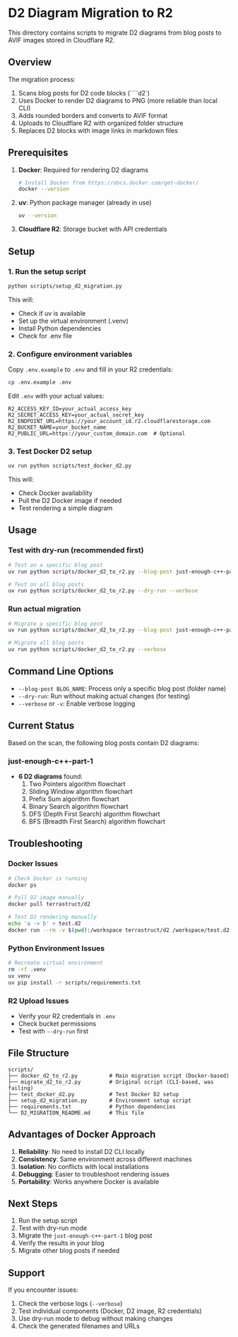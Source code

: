 # D2 Diagram Migration to R2

This directory contains scripts to migrate D2 diagrams from blog posts to AVIF images stored in Cloudflare R2.

## Overview

The migration process:
1. Scans blog posts for D2 code blocks (````d2`)
2. Uses Docker to render D2 diagrams to PNG (more reliable than local CLI)
3. Adds rounded borders and converts to AVIF format
4. Uploads to Cloudflare R2 with organized folder structure
5. Replaces D2 blocks with image links in markdown files

## Prerequisites

1. **Docker**: Required for rendering D2 diagrams
   ```bash
   # Install Docker from https://docs.docker.com/get-docker/
   docker --version
   ```

2. **uv**: Python package manager (already in use)
   ```bash
   uv --version
   ```

3. **Cloudflare R2**: Storage bucket with API credentials

## Setup

### 1. Run the setup script
```bash
python scripts/setup_d2_migration.py
```

This will:
- Check if uv is available
- Set up the virtual environment (.venv)
- Install Python dependencies
- Check for .env file

### 2. Configure environment variables
Copy `.env.example` to `.env` and fill in your R2 credentials:
```bash
cp .env.example .env
```

Edit `.env` with your actual values:
```env
R2_ACCESS_KEY_ID=your_actual_access_key
R2_SECRET_ACCESS_KEY=your_actual_secret_key
R2_ENDPOINT_URL=https://your_account_id.r2.cloudflarestorage.com
R2_BUCKET_NAME=your_bucket_name
R2_PUBLIC_URL=https://your_custom_domain.com  # Optional
```

### 3. Test Docker D2 setup
```bash
uv run python scripts/test_docker_d2.py
```

This will:
- Check Docker availability
- Pull the D2 Docker image if needed
- Test rendering a simple diagram

## Usage

### Test with dry-run (recommended first)
```bash
# Test on a specific blog post
uv run python scripts/docker_d2_to_r2.py --blog-post just-enough-c++-part-1 --dry-run --verbose

# Test on all blog posts
uv run python scripts/docker_d2_to_r2.py --dry-run --verbose
```

### Run actual migration
```bash
# Migrate a specific blog post
uv run python scripts/docker_d2_to_r2.py --blog-post just-enough-c++-part-1 --verbose

# Migrate all blog posts
uv run python scripts/docker_d2_to_r2.py --verbose
```

## Command Line Options

- `--blog-post BLOG_NAME`: Process only a specific blog post (folder name)
- `--dry-run`: Run without making actual changes (for testing)
- `--verbose` or `-v`: Enable verbose logging

## Current Status

Based on the scan, the following blog posts contain D2 diagrams:

### just-enough-c++-part-1
- **6 D2 diagrams** found:
  1. Two Pointers algorithm flowchart
  2. Sliding Window algorithm flowchart  
  3. Prefix Sum algorithm flowchart
  4. Binary Search algorithm flowchart
  5. DFS (Depth First Search) algorithm flowchart
  6. BFS (Breadth First Search) algorithm flowchart

## Troubleshooting

### Docker Issues
```bash
# Check Docker is running
docker ps

# Pull D2 image manually
docker pull terrastruct/d2

# Test D2 rendering manually
echo 'a -> b' > test.d2
docker run --rm -v $(pwd):/workspace terrastruct/d2 /workspace/test.d2 /workspace/test.png
```

### Python Environment Issues
```bash
# Recreate virtual environment
rm -rf .venv
uv venv
uv pip install -r scripts/requirements.txt
```

### R2 Upload Issues
- Verify your R2 credentials in `.env`
- Check bucket permissions
- Test with `--dry-run` first

## File Structure

```
scripts/
├── docker_d2_to_r2.py          # Main migration script (Docker-based)
├── migrate_d2_to_r2.py         # Original script (CLI-based, was failing)
├── test_docker_d2.py           # Test Docker D2 setup
├── setup_d2_migration.py       # Environment setup script
├── requirements.txt            # Python dependencies
└── D2_MIGRATION_README.md      # This file
```

## Advantages of Docker Approach

1. **Reliability**: No need to install D2 CLI locally
2. **Consistency**: Same environment across different machines
3. **Isolation**: No conflicts with local installations
4. **Debugging**: Easier to troubleshoot rendering issues
5. **Portability**: Works anywhere Docker is available

## Next Steps

1. Run the setup script
2. Test with dry-run mode
3. Migrate the `just-enough-c++-part-1` blog post
4. Verify the results in your blog
5. Migrate other blog posts if needed

## Support

If you encounter issues:
1. Check the verbose logs (`--verbose`)
2. Test individual components (Docker, D2 image, R2 credentials)
3. Use dry-run mode to debug without making changes
4. Check the generated filenames and URLs
